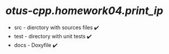 # ***otus-cpp.homework04.print_ip***

* src - dierctory with sources files :heavy_check_mark:
* test - directory with unit tests :heavy_check_mark:
* docs - Doxyfile :heavy_check_mark:
